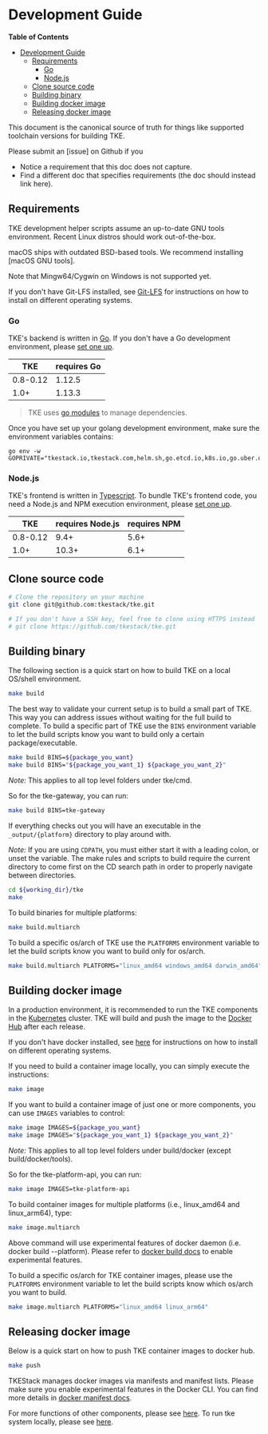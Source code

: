 # Development Guide

**Table of Contents**

- [Development Guide](#development-guide)
  - [Requirements](#requirements)
    - [Go](#go)
    - [Node.js](#nodejs)
  - [Clone source code](#clone-source-code)
  - [Building binary](#building-binary)
  - [Building docker image](#building-docker-image)
  - [Releasing docker image](#releasing-docker-image)

This document is the canonical source of truth for things like supported
toolchain versions for building TKE.

Please submit an [issue] on Github if you
* Notice a requirement that this doc does not capture.
* Find a different doc that specifies requirements (the doc should instead link
  here).

## Requirements

TKE development helper scripts assume an up-to-date GNU tools environment.
Recent Linux distros should work out-of-the-box.

macOS ships with outdated BSD-based tools. We recommend installing [macOS GNU
tools].

Note that Mingw64/Cygwin on Windows is not supported yet.

If you don't have Git-LFS installed, see [Git-LFS](https://github.com/git-lfs/git-lfs) for instructions on how to install on different operating systems.

### Go

TKE's backend is written in [Go](http://golang.org). If you don't have a Go
development environment, please [set one up](http://golang.org/doc/code.html).

| TKE             | requires Go       |
|-----------------|-------------------|
| 0.8-0.12        | 1.12.5            |
| 1.0+            | 1.13.3            |

> TKE uses [go modules](https://github.com/golang/go/wiki/Modules) to manage dependencies.

Once you have set up your golang development environment, make sure the environment variables contains:

```
go env -w GOPRIVATE="tkestack.io,tkestack.com,helm.sh,go.etcd.io,k8s.io,go.uber.org"
```

### Node.js

TKE's frontend is written in [Typescript](https://www.typescriptlang.org/).
To bundle TKE's frontend code, you need a Node.js and NPM execution environment,
please [set one up](https://nodejs.org/en/download/package-manager/).

| TKE             | requires Node.js  | requires NPM  |
|-----------------|-------------------|---------------|
| 0.8-0.12        | 9.4+              | 5.6+          |
| 1.0+            | 10.3+             | 6.1+          |

## Clone source code

```sh
# Clone the repository on your machine
git clone git@github.com:tkestack/tke.git

# If you don't have a SSH key, feel free to clone using HTTPS instead
# git clone https://github.com/tkestack/tke.git
```

## Building binary

The following section is a quick start on how to build TKE on a local OS/shell
environment.

```sh
make build
```

The best way to validate your current setup is to build a small part of TKE.
This way you can address issues without waiting for the full build to complete.
To build a specific part of TKE use the `BINS` environment variable to let the
build scripts know you want to build only a certain package/executable.

```sh
make build BINS=${package_you_want}
make build BINS="${package_you_want_1} ${package_you_want_2}"
```

*Note:* This applies to all top level folders under tke/cmd.

So for the tke-gateway, you can run:

```sh
make build BINS=tke-gateway
```

If everything checks out you will have an executable in the `_output/{platform}`
directory to play around with.

*Note:* If you are using `CDPATH`, you must either start it with a leading
colon, or unset the variable. The make rules and scripts to build require the
current directory to come first on the CD search path in order to properly
navigate between directories.

```sh
cd ${working_dir}/tke
make
```

To build binaries for multiple platforms:

```sh
make build.multiarch
```

To build a specific os/arch of TKE use the `PLATFORMS` environment variable to
let the build scripts know you want to build only for os/arch.

```sh
make build.multiarch PLATFORMS="linux_amd64 windows_amd64 darwin_amd64"
```

## Building docker image

In a production environment, it is recommended to run the TKE components in the
[Kubernetes](https://kubernetes.io/) cluster. TKE will build and push the image
to the [Docker Hub](https://cloud.docker.com/u/tkestack/repository/list) after
each release.

If you don't have docker installed, see [here](running-locally.md#docker) for
instructions on how to install on different operating systems.

If you need to build a container image locally, you can simply execute the
instructions:

```sh
make image
```

If you want to build a container image of just one or more components, you can
use `IMAGES` variables to control:

```sh
make image IMAGES=${package_you_want}
make image IMAGES="${package_you_want_1} ${package_you_want_2}"
```

*Note:* This applies to all top level folders under build/docker 
(except build/docker/tools).

So for the tke-platform-api, you can run:

```sh
make image IMAGES=tke-platform-api
```

To build container images for multiple platforms (i.e., linux_amd64 and linux_arm64), type:

```sh
make image.multiarch
```

Above command will use experimental features of docker daemon (i.e. docker build --platform). 
Please refer to [docker build docs](https://docs.docker.com/engine/reference/commandline/build/#--platform) to enable experimental features.

To build a specific os/arch for TKE container images, please use the `PLATFORMS` environment variable to
let the build scripts know which os/arch you want to build.

```sh
make image.multiarch PLATFORMS="linux_amd64 linux_arm64"
```

## Releasing docker image

Below is a quick start on how to push TKE container images to docker hub.

```sh
make push
```

TKEStack manages docker images via manifests and manifest lists.
Please make sure you enable experimental features in the Docker CLI.
You can find more details in [docker manifest docs](https://docs.docker.com/engine/reference/commandline/manifest/).

For more functions of other components, please see [here](/docs/devel/components.md). To run tke system locally, please see [here](/docs/devel/running-locally.md).
